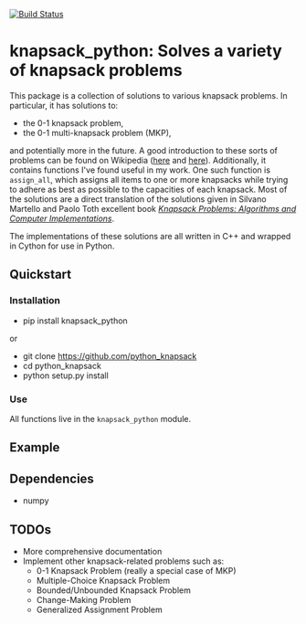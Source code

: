 [![Build Status](https://travis-ci.org/jhetherly/python_knapsack.svg?branch=master)](https://travis-ci.org/jhetherly/python_knapsack)

# knapsack_python: Solves a variety of knapsack problems

This package is a collection of solutions to various knapsack problems.
In particular, it has solutions to:

* the 0-1 knapsack problem,
* the 0-1 multi-knapsack problem (MKP),

and potentially more in the future.
A good introduction to these sorts of problems can be found on Wikipedia
([here](https://en.wikipedia.org/wiki/Knapsack_problem) and
[here](https://en.wikipedia.org/wiki/List_of_knapsack_problems)).
Additionally, it contains functions I've found useful in my work.
One such function is `assign_all`, which assigns all items to one or more
knapsacks while trying to adhere as best as possible to the capacities of each
knapsack.
Most of the solutions are a direct translation of the solutions given in
Silvano Martello and Paolo Toth excellent book
[*Knapsack Problems: Algorithms and Computer Implementations*](http://epubs.siam.org/doi/abs/10.1137/1035174).

The implementations of these solutions are all written in C++ and wrapped in
Cython for use in Python.

## Quickstart

### Installation

* pip install knapsack_python

or

* git clone https://github.com/python_knapsack
* cd python_knapsack
* python setup.py install

### Use

All functions live in the `knapsack_python` module.

## Example

## Dependencies

* numpy

## TODOs

* More comprehensive documentation
* Implement other knapsack-related problems such as:
    * 0-1 Knapsack Problem (really a special case of MKP)
    * Multiple-Choice Knapsack Problem
    * Bounded/Unbounded Knapsack Problem
    * Change-Making Problem
    * Generalized Assignment Problem
